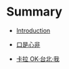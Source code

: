 # Summary

-   [Introduction](README.md)

-   [口是心非](./albums/1997-10-16-ksxf/1997-10-16-ksxf.md)
-   [卡拉 OK·台北·我](./albums/1994-08-xx-kloktbw/1994-08-xx-kloktbw.md)
